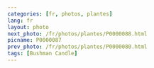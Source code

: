 ```yaml
---
categories: [fr, photos, plantes]
lang: fr
layout: photo
next_photo: /fr/photos/plantes/P0000088.html
picname: P0000087
prev_photo: /fr/photos/plantes/P0000080.html
tags: [Bushman Candle]
---
```

